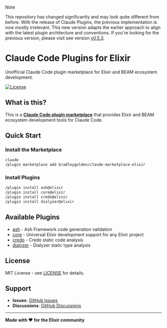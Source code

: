 > [!NOTE]
> This repository has changed significantly and may look quite different from before.
> With the release of Claude Plugins, the previous implementation is now mostly irrelevant.
> This new version adapts the earlier approach to align with the latest plugin architecture and conventions.
> If you're looking for the previous version, please visit see version [v0.5.3](https://github.com/bradleygolden/claude/releases/tag/v0.5.3).

# Claude Code Plugins for Elixir

Unofficial Claude Code plugin marketplace for Elixir and BEAM ecosystem development.

[![License](https://img.shields.io/badge/license-MIT-blue.svg)](LICENSE)

## What is this?

This is a [**Claude Code plugin marketplace**](https://docs.claude.com/en/docs/claude-code/plugin-marketplaces) that provides Elixir and BEAM ecosystem development tools for Claude Code.

## Quick Start

### Install the Marketplace

```bash
claude
/plugin marketplace add bradleygolden/claude-marketplace-elixir
```

### Install Plugins

```bash
/plugin install ash@elixir
/plugin install core@elixir
/plugin install credo@elixir
/plugin install dialyzer@elixir
```
## Available Plugins

* [ash](./plugins/ash/README.md) - Ash Framework code generation validation
* [core](./plugins/core/README.md) - Universal Elixir development support for any Elixir project
* [credo](./plugins/credo/README.md) - Credo static code analysis
* [dialyzer](./plugins/dialyzer/README.md) - Dialyzer static type analysis

## License

MIT License - see [LICENSE](LICENSE) for details.

## Support

- **Issues**: [GitHub Issues](https://github.com/bradleygolden/claude-marketplace-elixir/issues)
- **Discussions**: [GitHub Discussions](https://github.com/bradleygolden/claude-marketplace-elixir/discussions)

---

**Made with ❤️ for the Elixir community**
